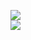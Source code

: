 [![](https://img.shields.io/badge/Made%20With-Github%20Spray-lightgrey.svg?style=for-the-badge&logo=github)](https://github.com/Annihil/github-spray#30626)  
[![](https://i.imgur.com/2DrTn0Z.gif)](https://github.com/Annihil/github-spray)